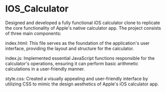 # IOS_Calculator

Designed and developed a fully functional iOS calculator clone to replicate the core functionality of Apple's native calculator app. The project consists of three main components:

index.html: This file serves as the foundation of the application's user interface, providing the layout and structure for the calculator.

index.js: Implemented essential JavaScript functions responsible for the calculator's operations, ensuring it can perform basic arithmetic calculations in a user-friendly manner.

style.css: Created a visually appealing and user-friendly interface by utilizing CSS to mimic the design aesthetics of Apple's iOS calculator app.

